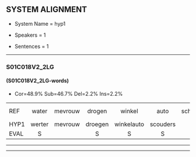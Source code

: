 
## SYSTEM ALIGNMENT

- System Name = hyp1

- Speakers = 1

- Sentences = 1

---

### S01C018V2_2LG

#### (S01C018V2_2LG-words)

- Cor=48.9%	Sub=46.7%	Del=2.2%	Ins=2.2%

|  |  |  |  |  |  |  |  |  |  |  |  |  |  |  |  |  |  |  |  |  |  |  |  |  |  |  |  |  |  |  |  |  |  |  |  |  |  |  |  |  |  |  |  |  |  |
|:--- |:---:|:---:|:---:|:---:|:---:|:---:|:---:|:---:|:---:|:---:|:---:|:---:|:---:|:---:|:---:|:---:|:---:|:---:|:---:|:---:|:---:|:---:|:---:|:---:|:---:|:---:|:---:|:---:|:---:|:---:|:---:|:---:|:---:|:---:|:---:|:---:|:---:|:---:|:---:|:---:|:---:|:---:|:---:|:---:|:---:|
| REF | water | mevrouw | drogen | winkel | auto | schouders | verhaal | koning | moeilijk | speelplaats | drinken | * | hoofdpijn | regen | vliegtuig | stoppen | opnieuw | gooien | * | sneeuwen | moeder | liedje*(lintje) | potlood | fietsbel | vinger | dichtbij | meisje | chauffeur*(schaduw) | * | * | muziek | waarom | scheuren | lawaai | zwemmen | vuurwerk | appel | cola | kussen | eerste | circus | kleuren | voetbal |  | vlinder |
| HYP1 | werter | mevrouw | droegen | winkelauto | scouders | brel | corning | molik | peel | plet | drinken |  | hoofdhoofd | regen | vliegtuit | stoppen | opnieuw | gooien | sneeuw | sneeuwen | moeder | lintje | potloot | vietstel | vinger | dichtbij | meisje | schaduw | scha | schalvuur | muziek | waarom | schuren | lawaai | zwemmen | vurwijk | appel | cola | kussen | eerste | circus | cleuren | voetbal | vingen | vlinder |
| EVAL | S |  | S | S | S | S | S | S | S | S |  | D | S |  | S |  |  |  | S |  |  | S | S | S |  |  |  | S | S | S |  |  | S |  |  | S |  |  |  |  |  | S |  | I |  |
---

---
